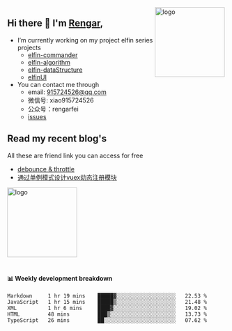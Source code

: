 <img src="https://github-readme-stats.vercel.app/api?username=XyyF&show_icons=true" alt="logo" height="160" align="right" style="margin: 5px; margin-bottom: 20px;" />

## Hi there 👋 I'm [Rengar](https://github.com/XyyF),

- I’m currently working on my project elfin series projects
    - [elfin-commander](https://github.com/XyyF/elfin-commander)
    - [elfin-algorithm](https://github.com/XyyF/elfin-algorithm)
    - [elfin-dataStructure](https://github.com/XyyF/elfin-dataStructure)
    - [elfinUI](https://github.com/XyyF/elfinUI)
- You can contact me through
    - email: 915724526@qq.com
    - 微信号: xiao915724526
    - 公众号：rengarfei
    - [issues](https://github.com/XyyF/XyyF/issues)

## Read my recent blog's
All these are friend link you can access for free

- [debounce & throttle](https://juejin.im/post/6864733967833120781)
- [通过单例模式设计vuex动态注册模块](https://juejin.im/post/6855129005851738120)

<img src="https://github-profile-trophy.vercel.app/?username=XyyF&theme=flat&column=7" alt="logo" height="160" align="center" style="margin: auto; margin-bottom: 20px;" />

#### :bar_chart: Weekly development breakdown	

<!--START_SECTION:waka-->
```text
Markdown     1 hr 19 mins    █████▓░░░░░░░░░░░░░░░░░░░   22.53 % 
JavaScript   1 hr 15 mins    █████▒░░░░░░░░░░░░░░░░░░░   21.48 % 
XML          1 hr 6 mins     ████▓░░░░░░░░░░░░░░░░░░░░   19.02 % 
HTML         48 mins         ███▒░░░░░░░░░░░░░░░░░░░░░   13.73 % 
TypeScript   26 mins         ██░░░░░░░░░░░░░░░░░░░░░░░   07.62 % 
```
<!--END_SECTION:waka-->
